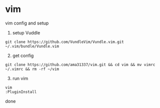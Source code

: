 # vim
vim config and setup

1. setup Vuddle
```
git clone https://github.com/VundleVim/Vundle.vim.git ~/.vim/bundle/Vundle.vim
```

2. get config
```
git clone https://github.com/ama31337/vim.git && cd vim && mv vimrc ~/.vimrc && rm -rf ~/vim
```

3. run vim
```
vim
:PluginInstall
```
done
